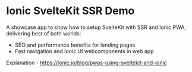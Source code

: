 # Ionic SvelteKit SSR Demo
A showcase app to show how to setup SvelteKit with SSR and Ionic PWA, delivering best of both worlds:
- SEO and performance benefits for landing pages
- Fast navigation and Ionic UI webcomponents in web app 

Explanation - https://ionic.io/blog/pwas-using-sveltekit-and-ionic